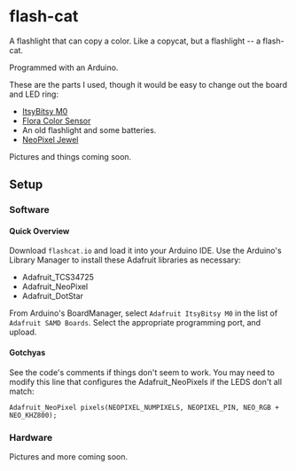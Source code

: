 # flash-cat
A flashlight that can copy a color. Like a copycat, but a flashlight -- a flash-cat.

Programmed with an Arduino.

These are the parts I used, though it would be easy to change out the board and LED ring:
- [ItsyBitsy M0](https://learn.adafruit.com/introducing-itsy-bitsy-m0)
- [Flora Color Sensor](https://www.adafruit.com/product/1356)
- An old flashlight and some batteries.
- [NeoPixel Jewel](https://www.adafruit.com/product/2226)

Pictures and things coming soon. 


## Setup

### Software

#### Quick Overview
Download `flashcat.io` and load it into your Arduino IDE.
Use the Arduino's Library Manager to install these Adafruit libraries as necessary:
- Adafruit_TCS34725
- Adafruit_NeoPixel
- Adafruit_DotStar

From Arduino's BoardManager, select `Adafruit ItsyBitsy M0` in the list of `Adafruit SAMD Boards`.
Select the appropriate programming port, and upload.

#### Gotchyas
See the code's comments if things don't seem to work.
You may need to modify this line that configures the Adafruit_NeoPixels if the LEDS don't all match:
```
Adafruit_NeoPixel pixels(NEOPIXEL_NUMPIXELS, NEOPIXEL_PIN, NEO_RGB + NEO_KHZ800);
```


### Hardware
Pictures and more coming soon.
